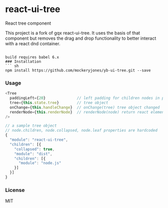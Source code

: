 # react-ui-tree
React tree component

This project is a fork of gqx react-ui-tree.  It uses the basis of that component but removes the drag and drop
functionality to better interact with a react dnd container.

```

build requires babel 6.x
### Installation
``` sh
npm install https://github.com/mockeryjones/yb-ui-tree.git --save
```
### Usage
``` javascript
<Tree
  paddingLeft={20}              // left padding for children nodes in pixels
  tree={this.state.tree}        // tree object
  onChange={this.handleChange}  // onChange(tree) tree object changed
  renderNode={this.renderNode}  // renderNode(node) return react element
/>

// a sample tree object
// node.children, node.collapsed, node.leaf properties are hardcoded
{
  "module": "react-ui-tree",
  "children": [{
    "collapsed": true,
    "module": "dist",
    "children": [{
      "module": "node.js"
    }]
  }]
}
```
### License
MIT
